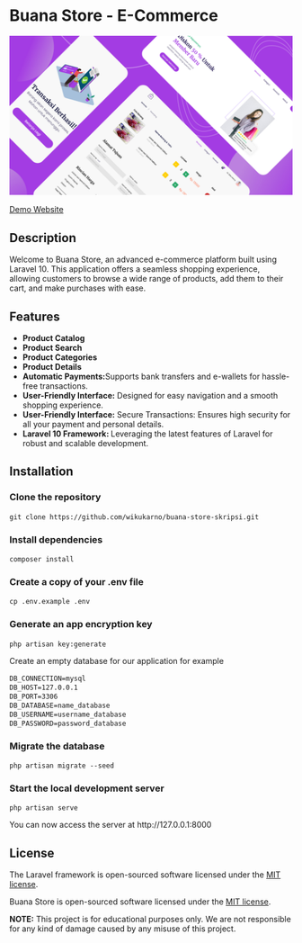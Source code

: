 <h1>
    Buana Store - E-Commerce
</h1>

<!-- image thumbnail -->
![Buana Store Thumbnail](thumbnail.jpg)

<a href="https://skripsiku.wikukarno.com" target="_blank">
    Demo Website
</a>

## Description

<p>
Welcome to Buana Store, an advanced e-commerce platform built using Laravel 10. This application offers a seamless shopping experience, allowing customers to browse a wide range of products, add them to their cart, and make purchases with ease.
</p>


## Features

<ul>
    <li><b>Product Catalog</b></li>
    <li><b>Product Search</b></li>
    <li><b>Product Categories</b></li>
    <li><b>Product Details</b></li>
    <li><b>Automatic Payments:</b>Supports bank transfers and e-wallets for hassle-free transactions.</li>
    <li><b>User-Friendly Interface:</b>  Designed for easy navigation and a smooth shopping experience.</li>
    <li><b>User-Friendly Interface:</b>  Secure Transactions: Ensures high security for all your payment and personal details.</li>
    <li><b>Laravel 10 Framework: </b>Leveraging the latest features of Laravel for robust and scalable development.</li>
</ul>

## Installation

### Clone the repository

```
git clone https://github.com/wikukarno/buana-store-skripsi.git
```
    
### Install dependencies

```
composer install
```
### Create a copy of your .env file

```
cp .env.example .env
```

### Generate an app encryption key

```
php artisan key:generate
```

<p>Create an empty database for our application for example</p>

```
DB_CONNECTION=mysql
DB_HOST=127.0.0.1
DB_PORT=3306
DB_DATABASE=name_database
DB_USERNAME=username_database
DB_PASSWORD=password_database
```
### Migrate the database

```
php artisan migrate --seed
```

### Start the local development server

```
php artisan serve
```
<p>
    You can now access the server at http://127.0.0.1:8000
</p>

## License

<p>
    The Laravel framework is open-sourced software licensed under the <a href="https://opensource.org/licenses/MIT">MIT license</a>.
</p>

<p>
    Buana Store is open-sourced software licensed under the <a href="https://opensource.org/licenses/MIT">MIT license</a>.
</p>

<p>
    <b>NOTE:</b> This project is for educational purposes only. We are not responsible for any kind of damage caused by any misuse of this project.
</p>
